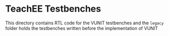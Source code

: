 # TeachEE Testbenches

This directory contains RTL code for the VUNIT testbenches and the `legacy` folder holds the testbenches written before the implementation of VUNIT